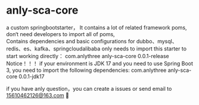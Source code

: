 # anly-sca-core

a custom springbootstarter，
It contains a lot of related framework poms, don‘t need developers to import all of poms,  
Contains dependencies and basic configurations for dubbo、mysql、redis、es、kafka、springcloudalibaba
only needs to import this starter to start working directly：
<parent>
		<groupId>com.anlythree</groupId>
		<artifactId>anly-sca-core</artifactId>
		<version>0.0.1-release</version>
	</parent>
Notice！！！ if your environment is JDK 17 and you need to use Spring Boot 3, you need to import the following dependencies:
 <parent>
		<groupId>com.anlythree</groupId>
		<artifactId>anly-sca-core</artifactId>
		<version>0.0.1-jdk17</version>
	</parent>

if you have anly question，you can create a issues or send email to 15610462126@163.com
🍻

